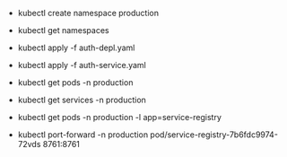 - kubectl create namespace production

- kubectl get namespaces

- kubectl apply -f auth-depl.yaml

- kubectl apply -f auth-service.yaml

- kubectl get pods -n production

- kubectl get services -n production

- kubectl get pods -n production -l app=service-registry

- kubectl port-forward -n production pod/service-registry-7b6fdc9974-72vds 8761:8761

